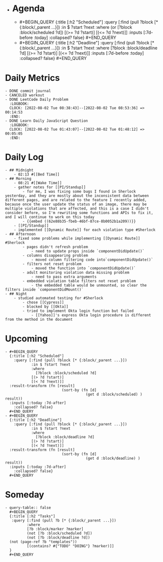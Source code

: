 - # Agenda
	- #+BEGIN_QUERY
	  {:title [:h2 "Scheduled"]
	    :query [:find (pull ?block [* {:block/_parent ...}])
	            :in $ ?start ?next
	            :where
	            (or
	              [?block :block/scheduled ?d])
	            [(>= ?d ?start)]
	            [(<= ?d ?next)]]
	  :inputs [:7d-before :today]
	    :collapsed? false}
	  #+END_QUERY
	- #+BEGIN_QUERY
	  {:title [:h2 "Deadline"]
	    :query [:find (pull ?block [* {:block/_parent ...}])
	            :in $ ?start ?next
	            :where
	              [?block :block/deadline ?d]
	            [(>= ?d ?start)]
	            [(<= ?d ?next)]]
	    :inputs [:7d-before :today]
	    :collapsed? false}
	  #+END_QUERY
# Daily Metrics
	- DONE commit journal
	- CANCELED workout
	- DONE LeetCode Daily Problem
	  :LOGBOOK:
	  CLOCK: [2022-08-02 Tue 08:38:43]--[2022-08-02 Tue 08:53:36] =>  00:14:53
	  :END:
	- DONE Learn Daily JavaScript Question
	  :LOGBOOK:
	  CLOCK: [2022-08-02 Tue 01:43:07]--[2022-08-02 Tue 01:48:12] =>  00:05:05
	  :END:
# Daily Log
	- ## Midnight
		- 02:13 #[[Bed Time]]
	- ## Morning
		- 08:21 #[[Wake Time]]
		- gather notes for [[PI/Standup]]
			- for me, I was fixing some bugs I found in Sherlock yesterday, and they are mostly about the inconsistent data between different pages, and are related to the feature I recently added, because once the user update the status of an image, there may be multiple violations that are affected, and this is a case I didn't consider before, so I'm rewriting some functions and APIs to fix it, and I will continue to work on this today
			- {{embed ((62e88b35-fbeb-46bf-87ce-8b0052b1a209))}}
		- [[PI/Standup]]
		- implemented [[Dynamic Route]] for each violation type #Sherlock
	- ## Afternoon
		- fixed some problems while implementing [[Dynamic Route]] #Sherlock
			- pages didn't refresh problem
				- need to update props inside `componentDidUpdate()`
			- columns disappearing problem
				- moved column filtering code into`componentDidUpdate()`
			- filters not reset problem
				- moved the function into `componentDidUpdate()`
			- adult monitoring violation data missing problem
				- need to pass extra arguments
			- embedded violation table filters not reset problem
				- the embedded table would be unmounted, so clear the filters inside `componentDidMount()`
	- ## Night
		- studied automated testing for #Sherlock
			- chose [[Cypress]]
			- blocked by [[Okta]]
			- tried to implement Okta login function but failed
				- [[Yahoo]]'s express Okta login procedure is different from the method in the document
# Upcoming
	- #+BEGIN_QUERY
	  {:title [:h2 "Scheduled"]
	    :query [:find (pull ?block [* {:block/_parent ...}])
	            :in $ ?start ?next
	            :where
	              [?block :block/scheduled ?d]
	            [(> ?d ?start)]
	            [(< ?d ?next)]]
	  :result-transform (fn [result]
	                          (sort-by (fn [d]
	                                     (get d :block/scheduled) ) result))    
	  :inputs [:today :7d-after]
	    :collapsed? false}
	  #+END_QUERY
	- #+BEGIN_QUERY
	  {:title [:h2 "Deadline"]
	    :query [:find (pull ?block [* {:block/_parent ...}])
	            :in $ ?start ?next
	            :where
	              [?block :block/deadline ?d]
	            [(> ?d ?start)]
	            [(< ?d ?next)]]
	  :result-transform (fn [result]
	                          (sort-by (fn [d]
	                                     (get d :block/deadline) ) result))    
	  :inputs [:today :7d-after]
	    :collapsed? false}
	  #+END_QUERY
# Someday
	- query-table:: false
	  #+BEGIN_QUERY
	  {:title [:h2 "Tasks"]
	   :query [:find (pull ?b [* {:block/_parent ...}])
	          :where
	          [?b :block/marker ?marker]
	          (not [?b :block/scheduled ?d])
	          (not [?b :block/deadline ?d])
	  (not (page-ref ?b "templates"))
	          [(contains? #{"TODO" "DOING"} ?marker)]]
	  }
	  #+END_QUERY